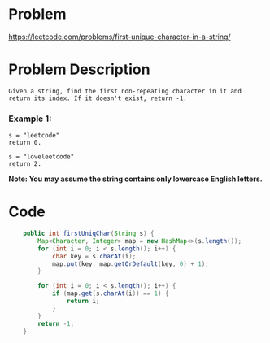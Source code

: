 # Problem
https://leetcode.com/problems/first-unique-character-in-a-string/
# Problem Description
```
Given a string, find the first non-repeating character in it and return its index. If it doesn't exist, return -1.
```
### Example 1:
```
s = "leetcode"
return 0.

s = "loveleetcode"
return 2.
```
**Note: You may assume the string contains only lowercase English letters.**

# Code
```java
    public int firstUniqChar(String s) {
        Map<Character, Integer> map = new HashMap<>(s.length());
        for (int i = 0; i < s.length(); i++) {
            char key = s.charAt(i);
            map.put(key, map.getOrDefault(key, 0) + 1);
        }

        for (int i = 0; i < s.length(); i++) {
            if (map.get(s.charAt(i)) == 1) {
                return i;
            }
        }
        return -1;
    }
```
